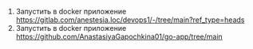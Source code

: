 1) Запустить в docker приложение https://gitlab.com/anestesia.loc/devops1/-/tree/main?ref_type=heads
2) Запустить в docker приложение https://github.com/AnastasiyaGapochkina01/go-app/tree/main
